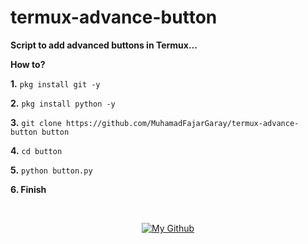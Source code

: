 # termux-advance-button

**Script to add advanced buttons in Termux...**

**How to?**

**1.** `pkg install git -y`

**2.** `pkg install python -y`

**3.** `git clone https://github.com/MuhamadFajarGaray/termux-advance-button button`

**4.** `cd button`
 
**5.** `python button.py`
 
**6. Finish**

<p align="center">&nbsp;</p>
<p align="center"><a href="https://github.com/MuhamadFajarGaray"> <img src="https://telegra.ph/file/b07f21ef636d02ddd2ea9.jpg" alt="My Github" /></a></p>
<p align="center">&nbsp;</p>
